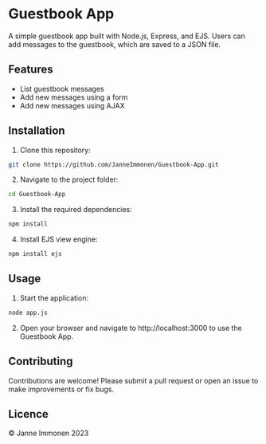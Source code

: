 # Guestbook App

A simple guestbook app built with Node.js, Express, and EJS. Users can add messages to the guestbook, which are saved to a JSON file.

## Features

- List guestbook messages
- Add new messages using a form
- Add new messages using AJAX

## Installation

1. Clone this repository:

```bash
git clone https://github.com/JanneImmonen/Guestbook-App.git
```

2. Navigate to the project folder:

```bash
cd Guestbook-App
```

3. Install the required dependencies:

```bash
npm install
```

4. Install EJS view engine:

```bash
npm install ejs
```

## Usage

1. Start the application:

```bash
node app.js
```

2. Open your browser and navigate to http://localhost:3000 to use the Guestbook App.

## Contributing

Contributions are welcome! Please submit a pull request or open an issue to make improvements or fix bugs.

## Licence

© Janne Immonen 2023
